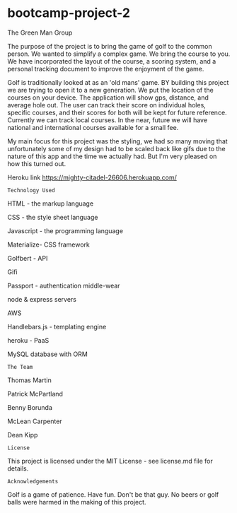 # bootcamp-project-2
The Green Man Group

The purpose of the project is to bring the game of golf to the common person. We wanted to simplify a complex game. We bring the course to you. We have incorporated the layout of the course, a scoring system, and a personal tracking document to improve the enjoyment of the game.

Golf is traditionally looked at as an 'old mans' game. BY building this project we are trying to open it to a new generation. We put the location of the courses on your device. The application will show gps, distance, and average hole out. The user can track their score on individual holes, specific courses, and their scores for both will be kept for future reference. Currently we can track local courses. In the near, future we will have national and international courses available for a small fee. 

My main focus for this project was the styling, we had so many moving that unfortunately some of my design had to be scaled back like gifs due to the nature of this app and the time we actually had. But I'm very pleased on how this turned out.

Heroku link  https://mighty-citadel-26606.herokuapp.com/

    Technology Used

HTML - the markup language

CSS - the style sheet language

Javascript - the programming language

Materialize- CSS framework

Golfbert - API

Gifi

Passport - authentication middle-wear

node & express servers

AWS

Handlebars.js - templating engine

heroku - PaaS

MySQL database with ORM

    The Team

Thomas Martin

Patrick McPartland

Benny Borunda

McLean Carpenter

Dean Kipp

    License
    
This project is licensed under the MIT License - see license.md file for details. 

    Acknowledgements
    
Golf is a game of patience. Have fun. Don't be that guy. No beers or golf balls were harmed in the making of this project.









